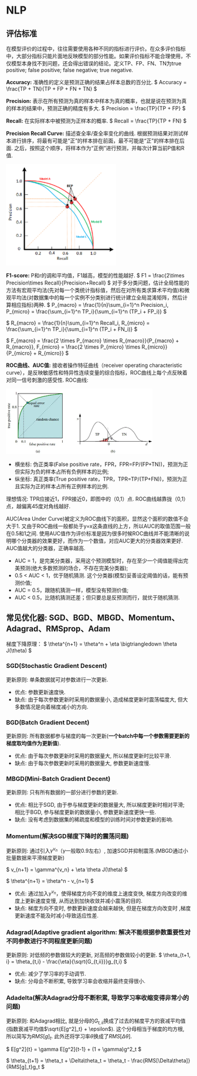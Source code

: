 # NLP

## 评估标准

在模型评价的过程中，往往需要使用各种不同的指标进行评价。在众多评价指标中，大部分指标只能片面地反映模型的部分性能。如果评价指标不能合理使用，不仅模型本身找不到问题，还会得出错误的结论。定义TP、FP、FN、TN为true positive; false positive; false negative; true negative.

**Accuracy:** 准确性的定义是预测正确的结果占样本总数的百分比.
$
Accuracy = \frac{TP + TN}{TP + FP + FN + TN}
$

**Precision:** 表示在所有预测为真的样本中样本为真的概率，也就是说在预测为真的样本的结果中，预测正确的精度有多大.
$
Precision = \frac{TP}{TP + FP}
$

**Recall:** 在实际样本中被预测为正样本的概率.
$
Recall = \frac{TP}{TP + FN}
$

**Precision Recall Curve:** 描述查全率/查全率变化的曲线. 根据预测结果对测试样本进行排序，将最有可能是“正”的样本排在前面，最不可能是“正”的样本排在后面. 之后，按照这个顺序，将样本作为“正例”进行预测，并每次计算当前P值和R值.

<img src="https://github.com/ZhiweiZhang97/NLP/blob/main/image/PRC.png" width="300"/>

**F1-score:** P和r的调和平均值，F1越高，模型的性能越好.
$
F1 = \frac{2\times Precision\times Recall}{Precision+Recall}
$
对于多分类问题，估计全局性能的方法有宏观平均法(先对每一个类统计指标值，然后在对所有类求算术平均值)和微观平均法(对数据集中的每一个实例不分类别进行统计建立全局混淆矩阵，然后计算相应指标)两种.
$
P_{macro} = \frac{1}{n}\sum_{i=1}^n Precision_i, P_{micro} = \frac{\sum_{i=1}^n TP_i}{\sum_{i=1}^n (TP_i + FP_i)}
$

$
R_{macro} = \frac{1}{n}\sum_{i=1}^n Recall_i, R_{micro} = \frac{\sum_{i=1}^n TP_i}{\sum_{i=1}^n (TP_i + FN_i)}
$

$
F_{macro} = \frac{2 \times P_{macro} \times R_{macro}}{P_{macro} + R_{macro}}, F_{micro} = \frac{2 \times P_{micro} \times R_{micro}}{P_{micro} + R_{micro}}
$

**ROC曲线、AUC值:** 接收者操作特征曲线（receiver operating characteristic curve），是反映敏感性和特异性连续变量的综合指标，ROC曲线上每个点反映着对同一信号刺激的感受性. ROC曲线:

<img src="https://github.com/ZhiweiZhang97/NLP/blob/main/image/ROC.webp" width="400"/>

- 横坐标: 伪正类率(False positive rate，FPR，FPR=FP/(FP+TN))，预测为正但实际为负的样本占所有负例样本的比例;
- 纵坐标: 真正类率(True positive rate，TPR，TPR=TP/(TP+FN))，预测为正且实际为正的样本占所有正例样本的比例.

理想情况: TPR应接近1，FPR接近0，即图中的（0,1）点. ROC曲线越靠拢（0,1）点，越偏离45度对角线越好.

AUC(Area Under Curve)被定义为ROC曲线下的面积，显然这个面积的数值不会大于1. 又由于ROC曲线一般都处于y=x这条直线的上方，所以AUC的取值范围一般在0.5和1之间. 使用AUC值作为评价标准是因为很多时候ROC曲线并不能清晰的说明哪个分类器的效果更好，而作为一个数值，对应AUC更大的分类器效果更好. AUC值越大的分类器，正确率越高.

- AUC = 1，是完美分类器，采用这个预测模型时，存在至少一个阈值能得出完美预测(绝大多数预测的场合，不存在完美分类器);
- 0.5 < AUC < 1，优于随机猜测. 这个分类器(模型)妥善设定阈值的话，能有预测价值;
- AUC = 0.5，跟随机猜测一样，模型没有预测价值;
- AUC < 0.5，比随机猜测还差；但只要总是反预测而行，就优于随机猜测.

## 常见优化器: SGD、BGD、MBGD、Momentum、Adagrad、RMSprop、Adam
梯度下降原理：
$
\theta^{n+1} = \theta^n + \eta \bigtriangledown \theta J(\theta)
$

### SGD(Stochastic Gradient Descent)

更新原则: 单条数据就可对参数进行一次更新.
- 优点: 参数更新速度快.
- 缺点: 由于每次参数更新时采用的数据量小, 造成梯度更新时震荡幅度大, 但大多数情况是向着梯度减小的方向.

### BGD(Batch Gradient Decent)

更新原则: 所有数据都参与梯度的每一次更新(**一个batch中每一个参数需要更新的梯度取均值作为更新值**).
- 优点: 由于每次参数更新时采用的数据量大, 所以梯度更新时比较平滑.
- 缺点: 由于每次参数更新时采用的数据量大, 参数更新速度慢.

### MBGD(Mini-Batch Gradient Decent)
更新原则: 只有所有数据的一部分进行参数的更新.
- 优点: 相比于SGD, 由于参与梯度更新的数据量大, 所以梯度更新时相对平滑; 相比于BGD, 参与梯度更新的数据量小, 参数更新速度更快一些.
- 缺点: 没有考虑到数据集的稀疏度和模型的训练时间对参数更新的影响.

### Momentum(解决SGD梯度下降时的震荡问题)
更新原则: 通过引入$\gamma^{v_n}$（$\gamma$一般取0.9左右）, 加速SGD并抑制震荡.(MBGD通过小批量数据来平滑梯度更新)

$
v_{n+1} = \gamma^{v_n} + \eta \theta J(\theta)
$

$
\theta^{n+1} = \theta^n - v_{n+1}
$
- 优点: 通过加入$\gamma^{v_n}$，使得梯度方向不变的维度上速度变快, 梯度方向改变的维度上更新速度变慢, 从而达到加快收敛并减小震荡的目的.
- 缺点: 梯度方向不变时, 参数更新速度会越来越快, 但是在梯度方向改变时 ,梯度更新速度不能及时减小导致适应性差.

### Adagrad(Adaptive gradient algorithm: 解决不能根据参数重要性对不同参数进行不同程度更新问题)
更新原则: 对低频的参数做较大的更新, 对高频的参数做较小的更新.
$
\theta_{t+1, i} = \theta_{t,i} - \frac{\eta}{\sqrt{G_{t,ii}}}g_{t,i}
$
- 优点: 减少了学习率的手动调节.
- 缺点: 分母会不断积累, 导致学习率会收缩并最终变得很小.

### Adadelta(解决Adagrad分母不断积累, 导致学习率收缩变得非常小的问题)
更新原则: 和Adagrad相比, 就是分母的$G_{t,ii}$换成了过去的梯度平方的衰减平均值(指数衰减平均值$\sqrt{E[g^2]_t} + \epsilon$). 这个分母相当于梯度的均方根, 所以简写为$RMS[g]_t$. 此外还将学习率$\theta$换成了$RMS[\Delta\theta]$.

$
E[g^2]{t} = \gamma E[g^2]{t-1} + (1 + \gamma)g^2_t
$

$
\theta_{t+1} = \theta_t + \Delta\theta_t = \theta_t - \frac{RMS[\Delta\theta]}{RMS[g]_t}g_t
$